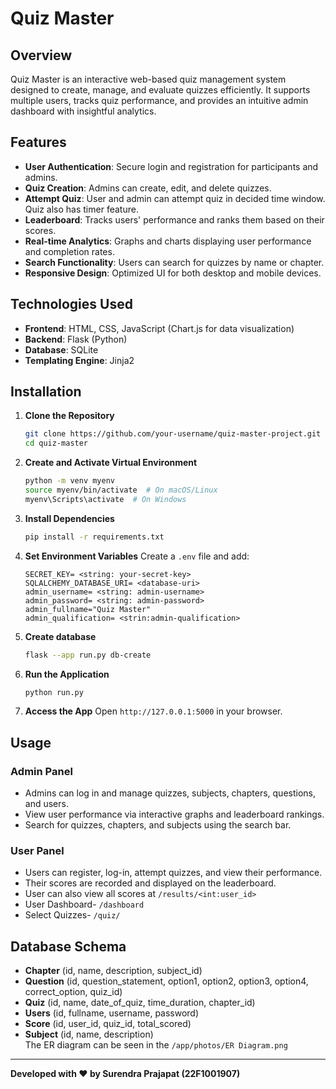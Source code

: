 # Quiz Master

## Overview
Quiz Master is an interactive web-based quiz management system designed to create, manage, and evaluate quizzes efficiently. It supports multiple users, tracks quiz performance, and provides an intuitive admin dashboard with insightful analytics.

## Features
- **User Authentication**: Secure login and registration for participants and admins.
- **Quiz Creation**: Admins can create, edit, and delete quizzes.
- **Attempt Quiz**: User and admin can attempt quiz in decided time window. Quiz also has timer feature.
- **Leaderboard**: Tracks users' performance and ranks them based on their scores.
- **Real-time Analytics**: Graphs and charts displaying user performance and completion rates.
- **Search Functionality**: Users can search for quizzes by name or chapter.
- **Responsive Design**: Optimized UI for both desktop and mobile devices.

## Technologies Used
- **Frontend**: HTML, CSS, JavaScript (Chart.js for data visualization)
- **Backend**: Flask (Python)
- **Database**: SQLite
- **Templating Engine**: Jinja2

## Installation
1. **Clone the Repository**
   ```bash
   git clone https://github.com/your-username/quiz-master-project.git
   cd quiz-master
   ```
2. **Create and Activate Virtual Environment**
   ```bash
   python -m venv myenv
   source myenv/bin/activate  # On macOS/Linux
   myenv\Scripts\activate  # On Windows
   ```
3. **Install Dependencies**
   ```bash
   pip install -r requirements.txt
   ```
4. **Set Environment Variables**
   Create a `.env` file and add:
   ```
   SECRET_KEY= <string: your-secret-key>
   SQLALCHEMY_DATABASE_URI= <database-uri>
   admin_username= <string: admin-username>
   admin_password= <string: admin-password>
   admin_fullname="Quiz Master"
   admin_qualification= <strin:admin-qualification>
   ```
5. **Create database**
   ```bash
   flask --app run.py db-create
   ```

6. **Run the Application**
   ```bash
   python run.py
   ```
7. **Access the App**
   Open `http://127.0.0.1:5000` in your browser.

## Usage
### Admin Panel
- Admins can log in and manage quizzes, subjects, chapters, questions, and users.
- View user performance via interactive graphs and leaderboard rankings.
- Search for quizzes, chapters, and subjects using the search bar.

### User Panel
- Users can register, log-in, attempt quizzes, and view their performance.
- Their scores are recorded and displayed on the leaderboard.
- User can also view all scores at `/results/<int:user_id>`
- User Dashboard- `/dashboard`
- Select Quizzes- `/quiz/`

## Database Schema
- **Chapter** (id, name, description, subject_id)
- **Question** (id, question_statement, option1, option2, option3, option4, correct_option, quiz_id)
- **Quiz** (id, name, date_of_quiz, time_duration, chapter_id)
- **Users** (id, fullname, username, password)
- **Score** (id, user_id, quiz_id, total_scored)
- **Subject** (id, name, description)<br>
The ER diagram can be seen in the `/app/photos/ER Diagram.png`



---
**Developed with ❤️ by Surendra Prajapat (22F1001907)**


